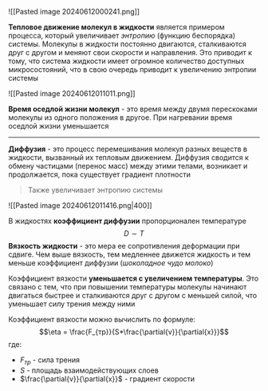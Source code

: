 ![[Pasted image 20240612000241.png]]

**Тепловое движение молекул в жидкости** является примером процесса, который увеличивает *энтропию* (функцию беспорядка) системы. Молекулы в жидкости постоянно двигаются, сталкиваются друг с другом и меняют свои скорости и направления. Это приводит к тому, что система жидкости имеет огромное количество доступных микросостояний, что в свою очередь приводит к увеличению энтропии системы

![[Pasted image 20240612011011.png]]

**Время оседлой жизни молекул** - это время между двумя перескоками молекулы из одного положения в другое. При нагревании время оседлой жизни уменьшается

---
**Диффузия** - это процесс перемешивания молекул разных веществ в жидкости, вызванный их тепловым движением. Диффузия сводится к обмену частицами (перенос масс) между этими телами, возникает и продолжается, пока существует градиент плотности

> Также увеличивает энтропию системы

![[Pasted image 20240612011416.png|400]]

В жидкостях **коэффициент диффузии** пропорционален температуре $$D \sim T$$**Вязкость жидкости** - это мера ее сопротивления деформации при сдвиге. Чем выше вязкость, тем медленнее движется жидкость и тем меньше коэффициент диффузии 
(*шоколадное чудо молоко*)

Коэффициент вязкости **уменьшается с увеличением температуры**. Это связано с тем, что при повышении температуры молекулы начинают двигаться быстрее и сталкиваются друг с другом с меньшей силой, что уменьшает силу трения между ними

Коэффициент вязкости можно вычислить по формуле: $$\eta = \frac{F_{тр}}{S*\frac{\partial{v}}{\partial{x}}}$$где: 
- $F_{тр}$ - сила трения
- $S$ - площадь взаимодействующих слоев
- $\frac{\partial{v}}{\partial{x}}$ - градиент скорости
